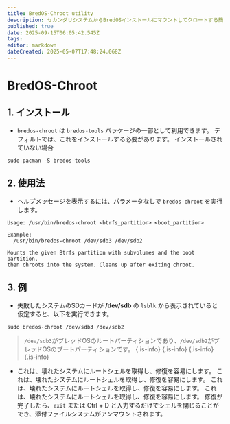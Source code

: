 ```yaml
---
title: BredOS-Chroot utility
description: セカンダリシステムからBredOSインストールにマウントしてクロートする簡単なツール
published: true
date: 2025-09-15T06:05:42.545Z
tags:
editor: markdown
dateCreated: 2025-05-07T17:48:24.068Z
---
```


# BredOS-Chroot

## 1. インストール

- `bredos-chroot` は `bredos-tools` パッケージの一部として利用できます。 デフォルトでは、これをインストールする必要があります。 インストールされていない場合

```
sudo pacman -S bredos-tools
```

## 2. 使用法

- ヘルプメッセージを表示するには、パラメータなしで `bredos-chroot` を実行します。

```
Usage: /usr/bin/bredos-chroot <btrfs_partition> <boot_partition>

Example:
  /usr/bin/bredos-chroot /dev/sdb3 /dev/sdb2

Mounts the given Btrfs partition with subvolumes and the boot partition,
then chroots into the system. Cleans up after exiting chroot.
```

## 3. 例

- 失敗したシステムのSDカードが **/dev/sdb** の `lsblk` から表示されていると仮定すると、以下を実行できます。

```
sudo bredos-chroot /dev/sdb3 /dev/sdb2
```

> `/dev/sdb3`がブレッドOSのルートパーティションであり、`/dev/sdb2`がブレッドOSのブートパーティションです。
> {.is-info}
> {.is-info}
> {.is-info}
> {.is-info}

- これは、壊れたシステムにルートシェルを取得し、修復を容易にします。 これは、壊れたシステムにルートシェルを取得し、修復を容易にします。 これは、壊れたシステムにルートシェルを取得し、修復を容易にします。 これは、壊れたシステムにルートシェルを取得し、修復を容易にします。 修復が完了したら、`exit` または Ctrl + D と入力するだけでシェルを閉じることができ、添付ファイルシステムがアンマウントされます。